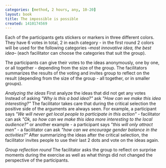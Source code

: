 ```yaml
---
categories: [method, 2 hours, any, 10-20]
layout: book
title: The impossible is possible
created: 1410174569
---
```

Each of the participants gets stickers or markers in three different colors. They have 6 votes in total, 2 in each category - in the first round 2 colors will be used for the following categories _–most innovative idea, the best idea–_ (each facilitator can choose the categories that suit the group).

The participants can give their votes to the ideas anonymously, one by one, or all together - depending from the size of the group. The facilitators summarizes the results of the voting and invites group to reflect on the result (depending from the size of the group - all together, or in smaller groups).

*Analyzing the ideas*
First analyze the ideas that did not get any votes
Instead of asking _"Why is this a bad idea?"_ ask _"How can we make this idea interesting?"_
The facilitator takes care that during the critical selection the positive side of the arguments are always seen. For example, a participant says _"We will never get local people to participate in this action"_ - facilitator can ask _"Ok, so how can we make this idea more interesting to the local audience?"_ or another example - a participant says _"this will only attract men"_ - a facilitator can ask _"how can we encourage gender balance in the activities?"_
After summarizing the ideas after the critical selection, the facilitator invites people to use their last 2 dots and vote on the ideas again.

*Group reflection round*
The facilitator asks the group to reflect on surprise moments during the exercise as well as what things did not changed the perspective of the participants.
